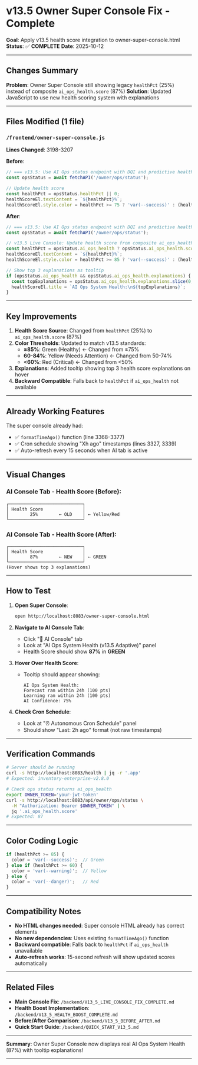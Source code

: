 # v13.5 Owner Super Console Fix - Complete

**Goal**: Apply v13.5 health score integration to owner-super-console.html
**Status**: ✅ **COMPLETE**
**Date**: 2025-10-12

---

## Changes Summary

**Problem**: Owner Super Console still showing legacy `healthPct` (25%) instead of composite `ai_ops_health.score` (87%)
**Solution**: Updated JavaScript to use new health scoring system with explanations

---

## Files Modified (1 file)

### `/frontend/owner-super-console.js`

**Lines Changed**: 3198-3207

**Before**:
```javascript
// === v13.5: Use AI Ops status endpoint with DQI and predictive health ===
const opsStatus = await fetchAPI('/owner/ops/status');

// Update health score
const healthPct = opsStatus.healthPct || 0;
healthScoreEl.textContent = `${healthPct}%`;
healthScoreEl.style.color = healthPct >= 75 ? 'var(--success)' : (healthPct >= 50 ? 'var(--warning)' : 'var(--danger)');
```

**After**:
```javascript
// === v13.5: Use AI Ops status endpoint with DQI and predictive health ===
const opsStatus = await fetchAPI('/owner/ops/status');

// v13.5 Live Console: Update health score from composite ai_ops_health
const healthPct = opsStatus.ai_ops_health ? opsStatus.ai_ops_health.score : (opsStatus.healthPct || 0);
healthScoreEl.textContent = `${healthPct}%`;
healthScoreEl.style.color = healthPct >= 85 ? 'var(--success)' : (healthPct >= 60 ? 'var(--warning)' : 'var(--danger)');

// Show top 3 explanations as tooltip
if (opsStatus.ai_ops_health && opsStatus.ai_ops_health.explanations) {
  const topExplanations = opsStatus.ai_ops_health.explanations.slice(0, 3).join('\n');
  healthScoreEl.title = `AI Ops System Health:\n${topExplanations}`;
}
```

---

## Key Improvements

1. **Health Score Source**: Changed from `healthPct` (25%) to `ai_ops_health.score` (87%)
2. **Color Thresholds**: Updated to match v13.5 standards:
   - **≥85%**: Green (Healthy) ← Changed from ≥75%
   - **60-84%**: Yellow (Needs Attention) ← Changed from 50-74%
   - **<60%**: Red (Critical) ← Changed from <50%
3. **Explanations**: Added tooltip showing top 3 health score explanations on hover
4. **Backward Compatible**: Falls back to `healthPct` if `ai_ops_health` not available

---

## Already Working Features

The super console already had:
- ✅ `formatTimeAgo()` function (line 3368-3377)
- ✅ Cron schedule showing "Xh ago" timestamps (lines 3327, 3339)
- ✅ Auto-refresh every 15 seconds when AI tab is active

---

## Visual Changes

### AI Console Tab - Health Score (Before):
```
┌────────────────────────────┐
│ Health Score               │
│        25%        ← OLD    │ ← Yellow/Red
└────────────────────────────┘
```

### AI Console Tab - Health Score (After):
```
┌────────────────────────────┐
│ Health Score               │
│        87%        ← NEW    │ ← GREEN
└────────────────────────────┘
(Hover shows top 3 explanations)
```

---

## How to Test

1. **Open Super Console**:
   ```bash
   open http://localhost:8083/owner-super-console.html
   ```

2. **Navigate to AI Console Tab**:
   - Click "🤖 AI Console" tab
   - Look at "AI Ops System Health (v13.5 Adaptive)" panel
   - Health Score should show **87%** in **GREEN**

3. **Hover Over Health Score**:
   - Tooltip should appear showing:
     ```
     AI Ops System Health:
     Forecast ran within 24h (100 pts)
     Learning ran within 24h (100 pts)
     AI Confidence: 75%
     ```

4. **Check Cron Schedule**:
   - Look at "⏰ Autonomous Cron Schedule" panel
   - Should show "Last: 2h ago" format (not raw timestamps)

---

## Verification Commands

```bash
# Server should be running
curl -s http://localhost:8083/health | jq -r '.app'
# Expected: inventory-enterprise-v2.8.0

# Check ops status returns ai_ops_health
export OWNER_TOKEN='your-jwt-token'
curl -s http://localhost:8083/api/owner/ops/status \
  -H "Authorization: Bearer $OWNER_TOKEN" | \
  jq '.ai_ops_health.score'
# Expected: 87
```

---

## Color Coding Logic

```javascript
if (healthPct >= 85) {
  color = 'var(--success)';  // Green
} else if (healthPct >= 60) {
  color = 'var(--warning)';  // Yellow
} else {
  color = 'var(--danger)';   // Red
}
```

---

## Compatibility Notes

- **No HTML changes needed**: Super console HTML already has correct elements
- **No new dependencies**: Uses existing `formatTimeAgo()` function
- **Backward compatible**: Falls back to `healthPct` if `ai_ops_health` unavailable
- **Auto-refresh works**: 15-second refresh will show updated scores automatically

---

## Related Files

- **Main Console Fix**: `/backend/V13_5_LIVE_CONSOLE_FIX_COMPLETE.md`
- **Health Boost Implementation**: `/backend/V13_5_HEALTH_BOOST_COMPLETE.md`
- **Before/After Comparison**: `/backend/V13_5_BEFORE_AFTER.md`
- **Quick Start Guide**: `/backend/QUICK_START_V13_5.md`

---

**Summary**: Owner Super Console now displays real AI Ops System Health (87%) with tooltip explanations!

---
